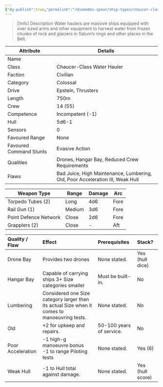 ```yaml
---
{"dg-publish":true,"permalink":"/diomedes-spear/ship-types/chaucer-class-water-hauler/"}
---
```


> [!info] Description
> Water haulers are massive ships equipped with over sized arms and other equipment to harvest water from frozen chunks of rock and glaciers in Saturn’s rings and other places in the Belt.

| Attribute               | Details                                                                       |
| ----------------------- | ----------------------------------------------------------------------------- |
| Name                    |                                                                               |
| Class                   | Chaucer-Class Water Hauler                                                    |
| Faction                 | Civilian                                                                      |
| Category                | Colossal                                                                      |
| Drive                   | Epstein, Thrusters                                                            |
| Length                  | 750m                                                                          |
| Crew                    | 14 (55)                                                                       |
| Competence              | Incompetent (-1)                                                              |
| Hull                    | 5d6-1                                                                         |
| Sensors                 | 0                                                                             |
| Favoured Range          | None                                                                          |
| Favoured Command Stunts | Evasive Action                                                                |
| Qualities               | Drones, Hangar Bay, Reduced Crew Requirements                                 |
| Flaws                   | Bad Juice, High Maintenance, Lumbering, Old, Poor Acceleration III, Weak Hull |

| Weapon Type           | Range  | Damage | Arc  |
| --------------------- | ------ | ------ | ---- |
| Torpedo Tubes (2)     | Long   | 4d6    | Fore |
| Rail Gun (1)          | Medium | 3d6    | Fore |
| Point Defence Network | Close  | 2d6    | Fore |
| Grapplers (2)         | Close  | -      | Aft  |

| Quality / Flaw    | Effect                                                                                       | Prerequisites            | Stack?           |
| :---------------- | :------------------------------------------------------------------------------------------- | :----------------------- | :--------------- |
| Drone Bay         | Provides two drones                                                                          | None stated.             | Yes (hull dice)  |
| Hangar Bay        | Capable of carrying ships 3+ Size categories smaller                                         | Must be built-in.        | No               |
| Lumbering         | Considered one Size category larger than its actual Size when it comes to manoeuvring tests. | None stated.             | No               |
| Old               | +2 for upkeep and repairs.                                                                   | 50-100 years of service. | No               |
| Poor Acceleration | -1 high-g manoeuvre bonus  <br>-1 to range Piloting tests                                    | None stated.             | Yes (6)          |
| Weak Hull         | -1 to Hull total against damage.                                                             | None stated.             | Yes (hull score) |

